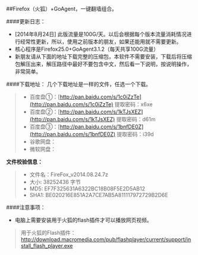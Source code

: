 ##Firefox（火狐）+GoAgent，一键翻墙组合。

####更新日志：
* [2014年8月24日] 此版流量是100G/天。以后会根据每个版本流量消耗情况进行经常性更新，所以，使用之前版本的朋友，如果还能用就不需要更新。
* 核心程序是Firefox25.0+GoAgent3.1.2（每天共享100G流量）
* 新朋友请从下面的地址下载完整的压缩包，本软件不需要安装，下载后将压缩包解压出来，解压路径中最好不要包含中文，然后看一下说明，按说明操作，非常简单。

####下载地址：
几个下载地址是一样的文件，任选一个下载。
> * 百度盘①：[http://pan.baidu.com/s/1c0iZzTe](http://pan.baidu.com/s/1c0iZzTe)  提取密码：x6xe
> * 百度盘②：[http://pan.baidu.com/s/1kTJsXEZ](http://pan.baidu.com/s/1kTJsXEZ)  提取密码：d61m
> * 百度盘③：[http://pan.baidu.com/s/1bnfDE0Z](http://pan.baidu.com/s/1bnfDE0Z)  提取密码：i39d
> * 谷歌网盘：
> * 微软网盘：

**文件校验信息：**

> * 文件名：FireFox_v2014.08.24.7z
> * 大小: 38252436 字节
> * MD5: EF7F325631A6322BC18B08F5E2D5AB12
> * SHA1: BE020216E851A2A7CE7AB5A811117972729B2D6E

####注意事项：
* 电脑上需要安装用于火狐的flash插件才可以播放网页视频。
> 用于火狐的Flash插件：http://download.macromedia.com/pub/flashplayer/current/support/install_flash_player.exe